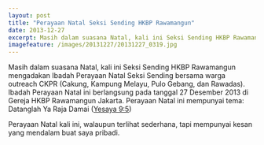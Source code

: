 ```yaml
---
layout: post
title: "Perayaan Natal Seksi Sending HKBP Rawamangun"
date: 2013-12-27
excerpt: Masih dalam suasana Natal, kali ini Seksi Sending HKBP Rawamangun mengadakan Ibadah Perayaan Natal Seksi Sending bersama warga outreach CKPR (Cakung, Kampung Melayu, Pulo Gebang, dan Rawadas).
imagefeature: /images/20131227/20131227_0319.jpg
---
```


Masih dalam suasana Natal, kali ini Seksi Sending HKBP Rawamangun mengadakan Ibadah Perayaan Natal Seksi Sending bersama warga outreach CKPR (Cakung, Kampung Melayu, Pulo Gebang, dan Rawadas). Ibadah Perayaan Natal ini berlangsung pada tanggal 27 Desember 2013 di Gereja HKBP Rawamangun Jakarta. Perayaan Natal ini mempunyai tema: Datanglah Ya Raja Damai (<a href="https://alkitab.andremoreno.com/yesaya+9.5" target="_blank">Yesaya 9:5</a>)

Perayaan Natal kali ini, walaupun terlihat sederhana, tapi mempunyai kesan yang mendalam buat saya pribadi.

<a href="//cdn.andremoreno.com/images/20131227/20131227_0096.jpg" class="swipebox" title=""><img src="//cdn.andremoreno.com/static/wait.gif" class="resize js_show loading_image" data-href="/images/20131227/20131227_0096.jpg" alt="" /></a>

<a href="//cdn.andremoreno.com/images/20131227/20131227_0105.jpg" class="swipebox" title=""><img src="//cdn.andremoreno.com/static/wait.gif" class="resize js_show loading_image" data-href="/images/20131227/20131227_0105.jpg" alt="" /></a>

<a href="//cdn.andremoreno.com/images/20131227/20131227_0113.jpg" class="swipebox" title=""><img src="//cdn.andremoreno.com/static/wait.gif" class="resize js_show loading_image" data-href="/images/20131227/20131227_0113.jpg" alt="" /></a>

<a href="//cdn.andremoreno.com/images/20131227/20131227_0121.jpg" class="swipebox" title=""><img src="//cdn.andremoreno.com/static/wait.gif" class="resize js_show loading_image" data-href="/images/20131227/20131227_0121.jpg" alt="" /></a>

<a href="//cdn.andremoreno.com/images/20131227/20131227_0140.jpg" class="swipebox" title=""><img src="//cdn.andremoreno.com/static/wait.gif" class="resize js_show loading_image" data-href="/images/20131227/20131227_0140.jpg" alt="" /></a>

<a href="//cdn.andremoreno.com/images/20131227/20131227_0174.jpg" class="swipebox" title=""><img src="//cdn.andremoreno.com/static/wait.gif" class="resize js_show loading_image" data-href="/images/20131227/20131227_0174.jpg" alt="" /></a>

<a href="//cdn.andremoreno.com/images/20131227/20131227_0184.jpg" class="swipebox" title=""><img src="//cdn.andremoreno.com/static/wait.gif" class="resize js_show loading_image" data-href="/images/20131227/20131227_0184.jpg" alt="" /></a>

<a href="//cdn.andremoreno.com/images/20131227/20131227_0209.jpg" class="swipebox" title=""><img src="//cdn.andremoreno.com/static/wait.gif" class="resize js_show loading_image" data-href="/images/20131227/20131227_0209.jpg" alt="" /></a>

<a href="//cdn.andremoreno.com/images/20131227/20131227_0218.jpg" class="swipebox" title=""><img src="//cdn.andremoreno.com/static/wait.gif" class="resize js_show loading_image" data-href="/images/20131227/20131227_0218.jpg" alt="" /></a>

<a href="//cdn.andremoreno.com/images/20131227/20131227_0268.jpg" class="swipebox" title=""><img src="//cdn.andremoreno.com/static/wait.gif" class="resize js_show loading_image" data-href="/images/20131227/20131227_0268.jpg" alt="" /></a>

<a href="//cdn.andremoreno.com/images/20131227/20131227_0277.jpg" class="swipebox" title=""><img src="//cdn.andremoreno.com/static/wait.gif" class="resize js_show loading_image" data-href="/images/20131227/20131227_0277.jpg" alt="" /></a>

<a href="//cdn.andremoreno.com/images/20131227/20131227_0285.jpg" class="swipebox" title=""><img src="//cdn.andremoreno.com/static/wait.gif" class="resize js_show loading_image" data-href="/images/20131227/20131227_0285.jpg" alt="" /></a>

<a href="//cdn.andremoreno.com/images/20131227/20131227_0288.jpg" class="swipebox" title=""><img src="//cdn.andremoreno.com/static/wait.gif" class="resize js_show loading_image" data-href="/images/20131227/20131227_0288.jpg" alt="" /></a>

<a href="//cdn.andremoreno.com/images/20131227/20131227_0304.jpg" class="swipebox" title=""><img src="//cdn.andremoreno.com/static/wait.gif" class="resize js_show loading_image" data-href="/images/20131227/20131227_0304.jpg" alt="" /></a>

<a href="//cdn.andremoreno.com/images/20131227/20131227_0306.jpg" class="swipebox" title=""><img src="//cdn.andremoreno.com/static/wait.gif" class="resize js_show loading_image" data-href="/images/20131227/20131227_0306.jpg" alt="" /></a>

<a href="//cdn.andremoreno.com/images/20131227/20131227_0311.jpg" class="swipebox" title=""><img src="//cdn.andremoreno.com/static/wait.gif" class="resize js_show loading_image" data-href="/images/20131227/20131227_0311.jpg" alt="" /></a>

<a href="//cdn.andremoreno.com/images/20131227/20131227_0319.jpg" class="swipebox" title=""><img src="//cdn.andremoreno.com/static/wait.gif" class="resize js_show loading_image" data-href="/images/20131227/20131227_0319.jpg" alt="" /></a>
